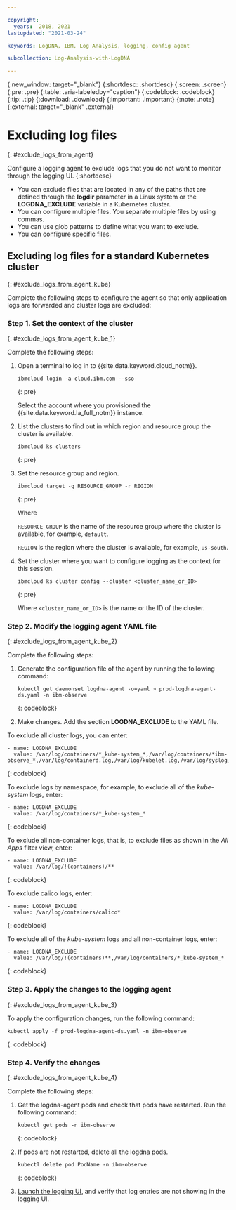```yaml
---

copyright:
  years:  2018, 2021
lastupdated: "2021-03-24"

keywords: LogDNA, IBM, Log Analysis, logging, config agent

subcollection: Log-Analysis-with-LogDNA

---
```


{:new_window: target="_blank"}
{:shortdesc: .shortdesc}
{:screen: .screen}
{:pre: .pre}
{:table: .aria-labeledby="caption"}
{:codeblock: .codeblock}
{:tip: .tip}
{:download: .download}
{:important: .important}
{:note: .note}
{:external: target="_blank" .external}

# Excluding log files
{: #exclude_logs_from_agent}

Configure a logging agent to exclude logs that you do not want to monitor through the logging UI. 
{:shortdesc}

* You can exclude files that are located in any of the paths that are defined through the **logdir** parameter in a Linux system or the **LOGDNA_EXCLUDE** variable in a Kubernetes cluster. 
* You can configure multiple files. You separate multiple files by using commas. 
* You can use glob patterns to define what you want to exclude. 
* You can configure specific files.



## Excluding log files for a standard Kubernetes cluster
{: #exclude_logs_from_agent_kube}


Complete the following steps to configure the agent so that only application logs are forwarded and cluster logs are excluded:

### Step 1. Set the context of the cluster
{: #exclude_logs_from_agent_kube_1}

Complete the following steps:

1. Open a terminal to log in to {{site.data.keyword.cloud_notm}}.

    ```
    ibmcloud login -a cloud.ibm.com --sso
    ```
    {: pre}

    Select the account where you provisioned the {{site.data.keyword.la_full_notm}} instance.

2. List the clusters to find out in which region and resource group the cluster is available.

    ```
    ibmcloud ks clusters
    ```
    {: pre}

3. Set the resource group and region.

    ```
    ibmcloud target -g RESOURCE_GROUP -r REGION
    ```
    {: pre}

    Where 
    
    `RESOURCE_GROUP` is the name of the resource group where the cluster is available, for example, `default`.
    
    `REGION` is the region where the cluster is available, for example, `us-south`.

4. Set the cluster where you want to configure logging as the context for this session.

    ```
    ibmcloud ks cluster config --cluster <cluster_name_or_ID>
    ```
    {: pre}

    Where `<cluster_name_or_ID>` is the name or the ID of the cluster.


### Step 2. Modify the logging agent YAML file
{: #exclude_logs_from_agent_kube_2}

Complete the following steps:

1. Generate the configuration file of the agent by running the following command:

    ```
    kubectl get daemonset logdna-agent -o=yaml > prod-logdna-agent-ds.yaml -n ibm-observe
    ```
    {: codeblock}

2. Make changes. Add the section **LOGDNA_EXCLUDE** to the YAML file. 


To exclude all cluster logs, you can enter:

```
- name: LOGDNA_EXCLUDE
  value: /var/log/containers/*_kube-system_*,/var/log/containers/*ibm-observe_*,/var/log/containerd.log,/var/log/kubelet.log,/var/log/syslog,/var/log/ntpstats/*,/var/log/alb/*
```
{: codeblock}

To exclude logs by namespace, for example, to exclude all of the *kube-system* logs, enter:

```
- name: LOGDNA_EXCLUDE
  value: /var/log/containers/*_kube-system_*
```
{: codeblock}

To exclude all non-container logs, that is, to exclude files as shown in the *All Apps* filter view, enter:

```
- name: LOGDNA_EXCLUDE
  value: /var/log/!(containers)/**
```
{: codeblock}

To exclude calico logs, enter:

```
- name: LOGDNA_EXCLUDE
  value: /var/log/containers/calico*
```
{: codeblock}

To exclude all of the _kube-system_ logs and all non-container logs, enter:

```
- name: LOGDNA_EXCLUDE
  value: /var/log/!(containers)**,/var/log/containers/*_kube-system_*
```
{: codeblock}


### Step 3. Apply the changes to the logging agent
{: #exclude_logs_from_agent_kube_3}

To apply the configuration changes, run the following command:

```
kubectl apply -f prod-logdna-agent-ds.yaml -n ibm-observe
```
{: codeblock}

### Step 4. Verify the changes
{: #exclude_logs_from_agent_kube_4}

Complete the following steps:

1. Get the logdna-agent pods and check that pods have restarted. Run the following command:

    ```
    kubectl get pods -n ibm-observe
    ```
    {: codeblock}

2. If pods are not restarted, delete all the logdna pods.

    ```
    kubectl delete pod PodName -n ibm-observe
    ```
    {: codeblock}

3. [Launch the logging UI](/docs/Log-Analysis-with-LogDNA?topic=Log-Analysis-with-LogDNA-launch), and verify that log entries are not showing in the logging UI.


